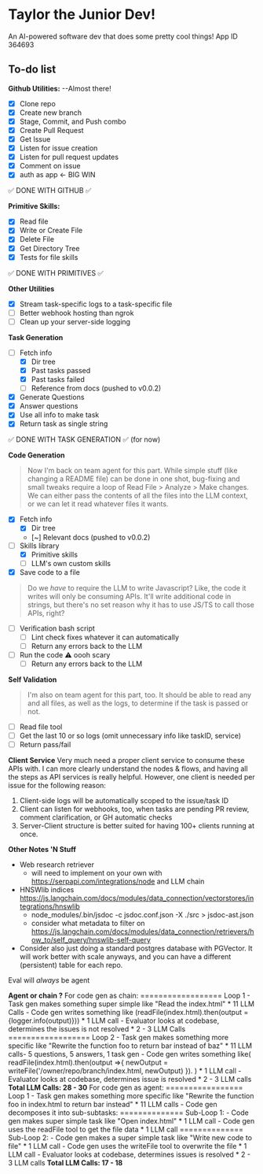 # Taylor the Junior Dev!

An AI-powered software dev that does some pretty cool things!
App ID 364693

## To-do list
**Github Utilities:** --Almost there!
- [x] Clone repo
- [x] Create new branch
- [x] Stage, Commit, and Push combo
- [x] Create Pull Request
- [x] Get Issue
- [x] Listen for issue creation
- [x] Listen for pull request updates
- [x] Comment on issue
- [x] auth as app <- BIG WIN

✅ DONE WITH GITHUB ✅


**Primitive Skills:**
- [x] Read file
- [x] Write or Create File
- [x] Delete File
- [x] Get Directory Tree
- [x] Tests for file skills

✅ DONE WITH PRIMITIVES ✅

**Other Utilities**
- [x] Stream task-specific logs to a task-specific file
- [ ] Better webhook hosting than ngrok
- [ ] Clean up your server-side logging

**Task Generation**
- [ ] Fetch info
    - [x] Dir tree
    - [x] Past tasks passed
    - [x] Past tasks failed
    - [ ] Reference from docs (pushed to v0.0.2)
- [x] Generate Questions
- [x] Answer questions
- [x] Use all info to make task
- [x] Return task as single string

✅ DONE WITH TASK GENERATION ✅ (for now)

**Code Generation**
> Now I'm back on team agent for this part. While simple stuff (like changing a README file) can be done in one shot, bug-fixing and small tweaks require a loop of Read File > Analyze > Make changes. We can either pass the contents of all the files into the LLM context, or we can let it read whatever files it wants.
- [x] Fetch info
    - [x] Dir tree
    - [~] Relevant docs (pushed to v0.0.2)
- [ ] Skills library
    - [x] Primitive skills
    - [ ] LLM's own custom skills
- [x] Save code to a file
> Do we _have_ to require the LLM to write Javascript? Like, the code it writes will only be consuming APIs. It'll write additional code in strings, but there's no set reason why it has to use JS/TS to call those APIs, right?
- [ ] Verification bash script
    - [ ] Lint check fixes whatever it can automatically
    - [ ] Return any errors back to the LLM
- [ ] Run the code ⚠️ oooh scary
    - [ ] Return any errors back to the LLM

**Self Validation**
> I'm also on team agent for this part, too. It should be able to read any and all files, as well as the logs, to determine if the task is passed or not.
- [ ] Read file tool
- [ ] Get the last 10 or so logs (omit unnecessary info like taskID, service)
- [ ] Return pass/fail

**Client Service**
Very much need a proper client service to consume these APIs with. I can more clearly understand the nodes & flows, and having all the steps as API services is really helpful. However, one client is needed per issue for the following reason:
1. Client-side logs will be automatically scoped to the issue/task ID
2. Client can listen for webhooks, too, when tasks are pending PR review, comment clarification, or GH automatic checks
3. Server-Client structure is better suited for having 100+ clients running at once.

**Other Notes 'N Stuff**
* Web research retriever
    - will need to implement on your own with https://serpapi.com/integrations/node and LLM chain
* HNSWlib indices https://js.langchain.com/docs/modules/data_connection/vectorstores/integrations/hnswlib
    - node_modules/.bin/jsdoc -c jsdoc.conf.json -X ./src > jsdoc-ast.json
    - consider what metadata to filter on https://js.langchain.com/docs/modules/data_connection/retrievers/how_to/self_query/hnswlib-self-query
* Consider also just doing a standard postgres database with PGVector. It will work better with scale anyways, and you can have a different (persistent) table for each repo. 

Eval will _always_ be agent

**Agent or chain ?**
For code gen as chain:
    ================== Loop 1
    - Task gen makes something super simple like "Read the index.html"
        * 11 LLM Calls
    - Code gen writes something like (readFile(index.html).then(output ={logger.info(output)}))
        * 1 LLM call
    - Evaluator looks at codebase, determines the issues is not resolved
        * 2 - 3 LLM Calls
    ================== Loop 2
    - Task gen makes something more specific like "Rewrite the function foo to return bar instead of baz" 
        * 11 LLM calls- 5 questions, 5 answers, 1 task gen
    - Code gen writes something like(
        readFile(index.html).then(output =>{
            newOutput = <text manipulations to replace the exact function>
            writeFile('/owner/repo/branch/index.html, newOutput)
        }).
    )
        * 1 LLM call
    - Evaluator looks at codebase, determines issue is resolved
        * 2 - 3 LLM calls
    **Total LLM Calls: 28 - 30**
For code gen as agent:
    ================= Loop 1
    - Task gen makes something more specific like "Rewrite the function foo in index.html to return bar instead"
        * 11 LLM calls
    - Code gen decomposes it into sub-subtasks:
        ============== Sub-Loop 1:
        - Code gen makes super simple task like "Open index.html"
            * 1 LLM call
        - Code gen uses the readFile tool to get the file data
            * 1 LLM call
        ============== Sub-Loop 2:
        - Code gen makes a super simple task like "Write new code to file"
            * 1 LLM call
        - Code gen uses the writeFile tool to overwrite the file
            * 1 LLM call
    - Evaluator looks at codebase, determines issues is resolved
        * 2 - 3 LLM calls
    **Total LLM Calls: 17 - 18**